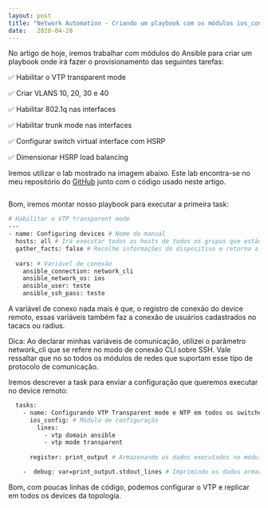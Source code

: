 ```yaml
---
layout: post 
title: "Network Automation - Criando um playbook com os módulos ios_config, ios_vlan e ios_l2_interface"
date:   2020-04-28
---
```


<p class="intro"><span class="dropcap">N</span>o artigo de hoje, iremos trabalhar com módulos do Ansible para criar um playbook onde irá fazer o provisionamento das seguintes tarefas:</p>

✅ Habilitar o VTP transparent mode

✅ Criar VLANS 10, 20, 30 e 40

✅ Habilitar 802.1q nas interfaces

✅ Habilitar trunk mode nas interfaces

✅ Configurar switch virtual interface com HSRP

✅ Dimensionar HSRP load balancing

<p>Iremos utilizar o lab mostrado na imagem abaixo. Este lab encontra-se no meu repositório do <a href="https://www.linkedin.com/company/ccna-student/?viewAsMember=true">GitHub</a> junto com o código usado neste artigo.</p>

<img src="{{ '/assets/img/lab3.jpg' | prepend: site.baseurl }}" alt=""> 

<p>Bom, iremos montar nosso playbook para executar a primeira task:</p>

```bash
# Habilitar o VTP transparent mode
---
- name: Configuring devices # Nome do manual 
  hosts: all # Irá executar todos os hosts de todos os grupos que estão alocados no arquivo hosts
  gather_facts: false # Recolhe informações do dispositivo e retorna a saída em YAML
  
  vars: # Variável de conexão
    ansible_connection: network_cli
    ansible_network_os: ios
    ansible_user: teste
    ansible_ssh_pass: teste
```

<p>A variável de conexo nada mais é que, o registro de conexão do device remoto, essas variáveis também faz a conexão de usuários cadastrados no tacacs ou radius.</p>

<p>Dica: Ao declarar minhas variáveis de comunicação, utilizei o parâmetro network_cli que se refere no modo de conexão CLI sobre SSH. Vale ressaltar que no so todos os módulos de redes que suportam esse tipo de protocolo de comunicação.</p>

<p>Iremos descrever a task para enviar a configuração que queremos executar no device remoto:</p>

```bash
  tasks:
    - name: Configurando VTP Transparent mode e NTP em todos os switches 
      ios_config: # Módulo de configuração       
        lines:
          - vtp domain ansible
          - vtp mode transparent         
        
      register: print_output # Armazenando os dados executados no módulo acima

    -  debug: var=print_output.stdout_lines # Imprimindo os dados armazenados 
```

<p>Bom, com poucas linhas de código, podemos configurar o VTP e replicar em todos os devices da topologia.</p>

